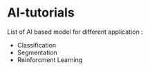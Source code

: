 # AI-tutorials
List of AI based model for  different application :
*  Classification
*  Segmentation
*  Reinforcment Learning 
